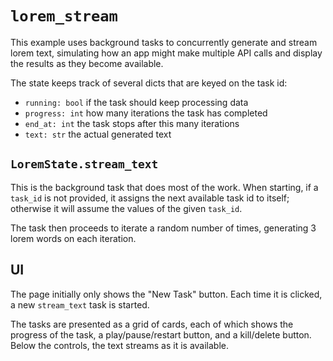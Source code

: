 # `lorem_stream`

This example uses background tasks to concurrently generate and stream lorem
text, simulating how an app might make multiple API calls and display the
results as they become available.

The state keeps track of several dicts that are keyed on the task id:

  * `running: bool` if the task should keep processing data
  * `progress: int` how many iterations the task has completed
  * `end_at: int` the task stops after this many iterations
  * `text: str` the actual generated text

## `LoremState.stream_text`

This is the background task that does most of the work. When starting, if a
`task_id` is not provided, it assigns the next available task id to itself;
otherwise it will assume the values of the given `task_id`.

The task then proceeds to iterate a random number of times, generating 3 lorem
words on each iteration.

## UI

The page initially only shows the "New Task" button. Each time it is clicked, a
new `stream_text` task is started.

The tasks are presented as a grid of cards, each of which shows the progress of
the task, a play/pause/restart button, and a kill/delete button. Below the
controls, the text streams as it is available.